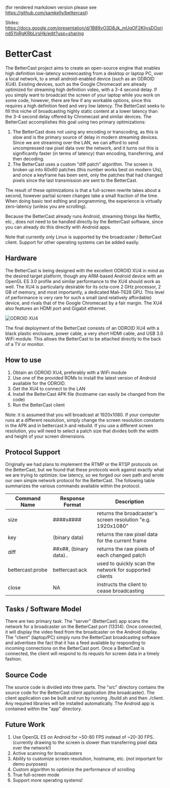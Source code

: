 (for rendered markdown version please see https://github.com/samkelly/bettercast)

Slides: https://docs.google.com/presentation/d/1B89vO3D8Jk_mUqOF2KIiysDOorjnd5YqRgKRbLirsHk/edit?usp=sharing

# BetterCast

The BetterCast project aims to create an open-source engine that enables high definition
low-latency screencasting from a desktop or laptop PC, over a local network, to
a small android-enabled device (such as an ODROID XU4). Existing devices, such as the
Google Chromecast are already optimized for streaming high definition video, with a
3-4 second delay. If you simply want to broadcast the screen of your laptop while
you work on some code, however, there are few if any workable options, since this
requires a high definition feed and very low latency. The BetterCast seeks to fill
this niche of broadcasting highly static content at a lower latency than the 3-4
second delay offered by Chromecast and similar devices. The BetterCast accomplishes
this goal using two primary optimizations:

1. The BetterCast does not using any encoding or transcoding, as this is slow and
   is the primary source of delay in modern streaming devices. Since we are streaming
   over the LAN, we can afford to send uncompressed raw pixel data over the network,
   and it turns out this is significantly faster (in terms of latency) than encoding,
   transferring, and then decoding.
2. The BetterCast uses a custom "diff patch" algorithm. The screen is broken up into
   60x60 patches (this number works best on modern UIs), and once a keyframe has
   been sent, only the patches that had changed pixels since the last transmission
   are sent to the BetterCast.

The result of these optimizations is that a full-screen rewrite takes about a second,
however partial screen changes take a small fraction of the time. When doing basic
text editing and programming, the experience is virtually zero-latency (unless you
are scrolling).

Because the BetterCast already runs Android, streaming things like Netflix, etc.,
does not need to be handled directly by the BetterCast software, since you can
already do this directly with Android apps.

Note that currently only Linux is supported by the broadcaster / BetterCast client.
Support for other operating systems can be added easily.

## Hardware

The BetterCast is being designed with the excellent ODROID XU4 in mind as the
desired target platform, though any ARM-based Android device with an OpenGL ES 3.0
profile and similar performance to the XU4 should work as well. The XU4 is
particularly desirable for its octa-core 2 GHz processor, 2 GB of memory, and
most importantly, a dedicated Mali-T628 GPU. This level of performance is very
rare for such a small (and relatively affordable) device, and rivals that of the
Google Chromecast by a fair margin. The XU4 also features an HDMI port and Gigabit
ethernet.

![ODROID XU4](http://www.hardkernel.com/main/_Files/prdt/2016/201606/201606241810180839.jpg)

The final deployment of the BetterCast consists of an ODROID XU4 with a black
plastic enclosure, power cable, a very short HDMI cable, and USB 3.0 WiFi module.
This allows the BetterCast to be attached directly to the back of a TV or
monitor.

## How to use

1. Obtain an ODROID XU4, preferably with a WiFi module
2. Use one of the provided ROMs to install the latest version of Android available for the ODROID.
3. Get the XU4 to connect to the LAN
4. Install the BetterCast APK file (hostname can easily be changed from the code)
5. Run the BetterCast client

Note: it is assumed that you will broadcast at 1920x1080. If your computer runs at
a different resolution, simply change the screen resolution constants in the APK
and in bettercast.h and rebuild. If you use a different screen resolution, you will
need to select a patch size that divides both the width and height of your screen
dimensions.


## Protocol Support

Originally we had plans to implement the RTMP or the RTSP protocols on the BetterCast,
but we found that these protocols work against exactly what we are trying to optimize:
low latency, so we forged our own path and wrote our own simple network protocol for
the BetterCast. The following table summarizes the various commands available within
the protocol.

Command Name | Response Format | Description
--- | --- | ---
size | ####x#### | returns the broadcaster's screen resolution "e.g. 1920x1080"
key | (binary data) | returns the raw pixel data for the current frame
diff | ##x##, (binary data).. | returns the raw pixels of each changed patch
bettercast:probe | bettercast:ack | used to quickly scan the network for supported clients
close | NA | instructs the client to cease broadcasting


## Tasks / Software Model

There are two primary task. The "server" (BetterCast) app scans the network for a
broadcaster on the BetterCast port (13314). Once connected, it will display the
video feed from the broadcaster on the Android display. The "client" (laptop/PC)
simply runs the BetterCast broadcasting software and advertises the fact that it
has a feed available by responding to incoming connections on the BetterCast port.
Once a BetterCast is connected, the client will respond to its requsts for screen
data in a timely fashion.

## Source Code

The source code is divided into three parts. The "src" directory contains the source
code for the BetterCast client application (the broadcaster). The client application
can be built and run by running ./build.sh and then ./client. Any required libraries
will be installed automatically. The Android app is contained within the "app" directory.

## Future Work
1. Use OpenGL ES on Android for ~50-80 FPS instead of ~20-30 FPS. (currently drawing
   to the screen is slower than transferring pixel data over the network!)
2. Active scanning for broadcasters
3. Ability to customize screen resolution, hostname, etc. (not important for demo purposes)
4. Custom algorithm to optimize the performance of scrolling
5. True full-screen mode
6. Support more operating systems!
